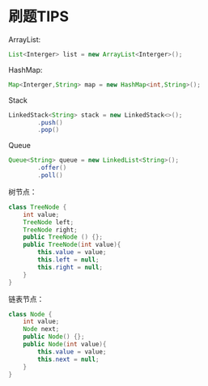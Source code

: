 # 刷题TIPS

ArrayList:
```java
List<Interger> list = new ArrayList<Interger>();
```

HashMap:
```java
Map<Interger,String> map = new HashMap<int,String>();
```

Stack
```java
LinkedStack<String> stack = new LinkedStack<>();
        .push()
        .pop()
```

Queue
```java
Queue<String> queue = new LinkedList<String>();
        .offer()
        .poll()
```

树节点：
```java
class TreeNode {
    int value;
    TreeNode left;
    TreeNode right;
    public TreeNode () {};
    public TreeNode(int value){
        this.value = value;
        this.left = null;
        this.right = null;
    }
}
```

链表节点：
```java
class Node {
    int value;
    Node next;
    public Node() {};
    public Node(int value){
        this.value = value;
        this.next = null;
    }
}
```

